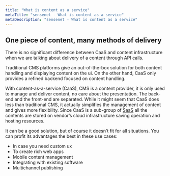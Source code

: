 ```yaml
---
title: "What is content as a service"
metaTitle: "sensenet - What is content as a service"
metaDescription: "sensenet - What is content as a service"
---
```


## One piece of content, many methods of delivery

There is no significant difference between CaaS and content infrastructure when we are talking about delivery of a content through API calls.

Traditional CMS platforms give an out-of-the-box solution for both content handling and displaying content on the ui. On the other hand, CaaS only provides a refined backend focused on content handling.

With content-as-a-service (CaaS), CMS is a content provider, it is only used to manage and deliver content, no care about the presentation. The back-end and the front-end are separated. While it might seem that CaaS does less than traditional CMS, it actually simplifies the management of content and gives more flexibility. Since CaaS is a sub-group of [SaaS](/concepts/what-is-snaas) all the contents are stored on vendor’s cloud infrastructure saving operation and hosting resources.

It can be a good solution, but of course it doesn’t fit for all situations. You can profit its advantages the best in these use cases:

- In case you need custom ux
- To create rich web apps
- Mobile content management
- Integrating with existing software
- Multichannel publishing
